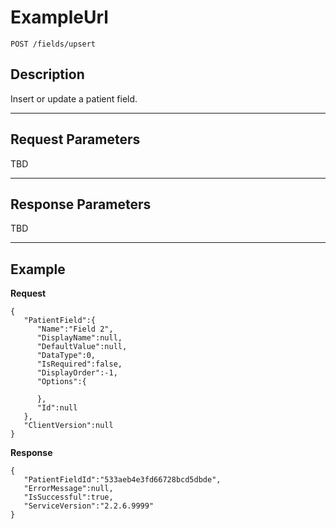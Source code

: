 # ExampleUrl

    POST /fields/upsert

## Description

Insert or update a patient field.

***

## Request Parameters

TBD

***

## Response Parameters

TBD

***

## Example
**Request**

	{
	   "PatientField":{
		  "Name":"Field 2",
		  "DisplayName":null,
		  "DefaultValue":null,
		  "DataType":0,
		  "IsRequired":false,
		  "DisplayOrder":-1,
		  "Options":{

		  },
		  "Id":null
	   },
	   "ClientVersion":null
	}

**Response**

	{
	   "PatientFieldId":"533aeb4e3fd66728bcd5dbde",
	   "ErrorMessage":null,
	   "IsSuccessful":true,
	   "ServiceVersion":"2.2.6.9999"
	}
